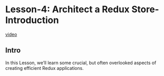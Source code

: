 # Lesson-4: Architect a Redux Store-Introduction

[video](https://youtu.be/pTHYd_J9yWY)

## Intro
In this Lesson, we’ll learn some crucial, but often overlooked aspects of creating efficient Redux applications.
